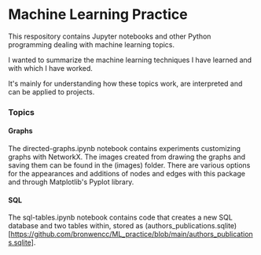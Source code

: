 # Machine Learning Practice
This respository contains Jupyter notebooks and other Python programming dealing with machine learning topics.

I wanted to summarize the machine learning techniques I have learned and with which I have worked.

It's mainly for understanding how these topics work, are interpreted and can be applied to projects.

### Topics

#### Graphs
The directed-graphs.ipynb notebook contains experiments customizing graphs with NetworkX.  The images created from drawing the graphs and saving them can be found in the (images) folder.  There are various options for the appearances and additions of nodes and edges with this package and through Matplotlib's Pyplot library.

#### SQL
The sql-tables.ipynb notebook contains code that creates a new SQL database and two tables within, stored as (authors_publications.sqlite)[https://github.com/bronwencc/ML_practice/blob/main/authors_publications.sqlite].
